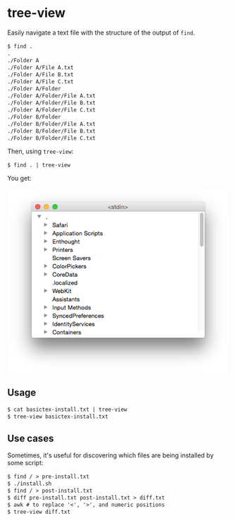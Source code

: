 # tree-view

Easily navigate a text file with the structure of the output of `find`.

```console
$ find . 
.
./Folder A
./Folder A/File A.txt
./Folder A/File B.txt
./Folder A/File C.txt
./Folder A/Folder
./Folder A/Folder/File A.txt
./Folder A/Folder/File B.txt
./Folder A/Folder/File C.txt
./Folder B/Folder
./Folder B/Folder/File A.txt
./Folder B/Folder/File B.txt
./Folder B/Folder/File C.txt
```

Then, using `tree-view`:

```console
$ find . | tree-view
```

You get:

![Screenshot](screenshot.png)

## Usage

```console
$ cat basictex-install.txt | tree-view
$ tree-view basictex-install.txt
```

## Use cases

Sometimes, it's useful for discovering which files are being installed by some script:

```console
$ find / > pre-install.txt
$ ./install.sh
$ find / > post-install.txt
$ diff pre-install.txt post-install.txt > diff.txt
$ awk # to replace '<', '>', and numeric positions
$ tree-view diff.txt
```

